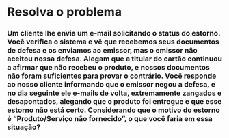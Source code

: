 # Resolva o problema
### Um cliente lhe envia um e-mail solicitando o status do estorno. Você verifica o sistema e vê que recebemos seus documentos de defesa e os enviamos ao emissor, mas o emissor não aceitou nossa defesa. Alegam que a titular do cartão continuou a afirmar que não recebeu o produto, e nossos documentos não foram suficientes para provar o contrário. Você responde ao nosso cliente informando que o emissor negou a defesa, e no dia seguinte ele e-mails de volta, extremamente zangados e desapontados, alegando que o produto foi entregue e que esse estorno não está certo. Considerando que o motivo do estorno é “Produto/Serviço não fornecido”, o que você faria em essa situação?
